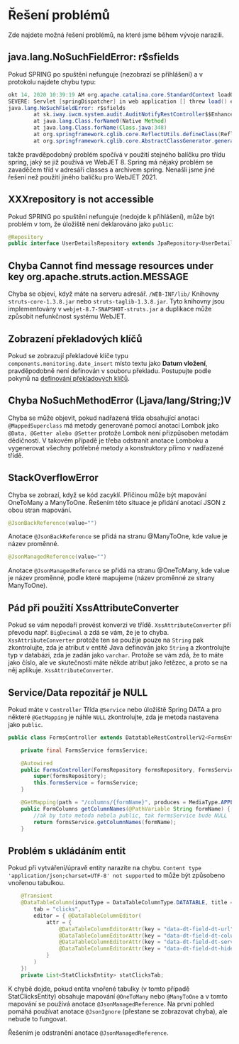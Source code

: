 # Řešení problémů

Zde najdete možná řešení problémů, na které jsme během vývoje narazili.

## java.lang.NoSuchFieldError: r$sfields

Pokud SPRING po spuštění nefunguje (nezobrazí se přihlášení) a v protokolu najdete chybu typu:

```java
okt 14, 2020 10:39:19 AM org.apache.catalina.core.StandardContext loadOnStartup
SEVERE: Servlet [springDispatcher] in web application [] threw load() exception
java.lang.NoSuchFieldError: r$sfields
        at sk.iway.iwcm.system.audit.AuditNotifyRestController$$EnhancerBySpringCGLIB$$3177871d.<clinit>(<generated>)
        at java.lang.Class.forName0(Native Method)
        at java.lang.Class.forName(Class.java:348)
        at org.springframework.cglib.core.ReflectUtils.defineClass(ReflectUtils.java:537)
        at org.springframework.cglib.core.AbstractClassGenerator.generate(AbstractClassGenerator.java:359)
```

takže pravděpodobný problém spočívá v použití stejného balíčku pro třídu spring, jaký se již používá ve WebJET 8. Spring má nějaký problém se zavaděčem tříd v adresáři classes a archivem spring. Nenašli jsme jiné řešení než použití jiného balíčku pro WebJET 2021.

## XXXrepository is not accessible

Pokud SPRING po spuštění nefunguje (nedojde k přihlášení), může být problém v tom, že úložiště není deklarováno jako `public`:

```java
@Repository
public interface UserDetailsRepository extends JpaRepository<UserDetailsEntity, Long> {
```

## Chyba Cannot find message resources under key org.apache.struts.action.MESSAGE

Chyba se objeví, když máte na serveru adresář. `/WEB-INF/lib/` Knihovny `struts-core-1.3.8.jar` nebo `struts-taglib-1.3.8.jar`. Tyto knihovny jsou implementovány v `webjet-8.7-SNAPSHOT-struts.jar` a duplikace může způsobit nefunkčnost systému WebJET.

## Zobrazení překladových klíčů

Pokud se zobrazují překladové klíče typu `components.monitoring.date_insert` místo textu jako **Datum vložení**, pravděpodobně není definován v souboru překladu. Postupujte podle pokynů na [definování překladových klíčů](../datatables-editor/datatable-columns.md#překlady-nadpisů-sloupců).

## Chyba NoSuchMethodError (Ljava/lang/String;)V

Chyba se může objevit, pokud nadřazená třída obsahující anotaci `@MappedSuperclass` má metody generované pomocí anotací Lombok jako `@Data, @Getter alebo @Setter` protože Lombok není přizpůsoben metodám dědičnosti. V takovém případě je třeba odstranit anotace Lomboku a vygenerovat všechny potřebné metody a konstruktory přímo v nadřazené třídě.

## StackOverflowError

Chyba se zobrazí, když se kód zacyklí. Příčinou může být mapování OneToMany a ManyToOne. Řešením této situace je přidání anotací JSON z obou stran mapování.

```java
@JsonBackReference(value="")
```

Anotace `@JsonBackReference` se přidá na stranu @ManyToOne, kde value je název proměnné.

```java
@JsonManagedReference(value="")
```

Anotace `@JsonManagedReference` se přidá na stranu @OneToMany, kde value je název proměnné, podle které mapujeme (název proměnné ze strany ManyToOne).

## Pád při použití XssAttributeConverter

Pokud se vám nepodaří provést konverzi ve třídě. `XssAttributeConverter` při převodu např. `BigDecimal` a zdá se vám, že je to chyba. `XssAttributeConverter` protože ten se použije pouze na `String` pak zkontrolujte, zda je atribut v entitě Java definován jako `String` a zkontrolujte typ v databázi, zda je zadán jako `varchar`. Protože se vám zdá, že to máte jako číslo, ale ve skutečnosti máte někde atribut jako řetězec, a proto se na něj aplikuje. `XssAttributeConverter`.

## Service/Data repozitář je NULL

Pokud máte v `Controller` Třída `@Service` nebo úložiště Spring DATA a pro některé `@GetMapping` je náhle `NULL` zkontrolujte, zda je metoda nastavena jako `public`.

```java
public class FormsController extends DatatableRestControllerV2<FormsEntity, Long> {

    private final FormsService formsService;

    @Autowired
    public FormsController(FormsRepository formsRepository, FormsService formsService) {
        super(formsRepository);
        this.formsService = formsService;
    }

    @GetMapping(path = "/columns/{formName}", produces = MediaType.APPLICATION_JSON_UTF8_VALUE)
    public FormColumns getColumnNames(@PathVariable String formName) {
        //ak by tato metoda nebola public, tak formsService bude NULL
        return formsService.getColumnNames(formName);
    }
```

## Problém s ukládáním entit

Pokud při vytváření/úpravě entity narazíte na chybu. `Content type 'application/json;charset=UTF-8' not supported` to může být způsobeno vnořenou tabulkou.

```java
    @Transient
    @DataTableColumn(inputType = DataTableColumnType.DATATABLE, title = "&nbsp;",
        tab = "clicks",
        editor = { @DataTableColumnEditor(
            attr = {
                @DataTableColumnEditorAttr(key = "data-dt-field-dt-url", value = "/admin/rest/dmail/stat-clicks?campainId={id}"),
                @DataTableColumnEditorAttr(key = "data-dt-field-dt-columns", value = "sk.iway.iwcm.dmail.jpa.StatClicksEntity"),
                @DataTableColumnEditorAttr(key = "data-dt-field-dt-serverSide", value = "true"),
                @DataTableColumnEditorAttr(key = "data-dt-field-dt-hideButtons", value = "create,edit,remove,import,celledit,duplicate"),
            }
        )
    })
    private List<StatClicksEntity> statClicksTab;
```

K chybě dojde, pokud entita vnořené tabulky (v tomto případě StatClicksEntity) obsahuje mapování `@OneToMany` nebo `@ManyToOne` a v tomto mapování se používá anotace `@JsonManagedReference`. Na první pohled pomáhá používat anotace `@JsonIgnore` (přestane se zobrazovat chyba), ale nebude to fungovat.

Řešením je odstranění anotace `@JsonManagedReference`.
